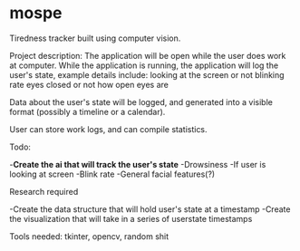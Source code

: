 # mospe
Tiredness tracker built using computer vision.

Project description:
The application will be open while the user does work at computer. 
While the application is running, the application will log the user's state, example details include:
looking at the screen or not
blinking rate
eyes closed or not
how open eyes are

Data about the user's state will be logged, and generated into a visible format (possibly a timeline or a calendar).

User can store work logs, and can compile statistics.

Todo:

-**Create the ai that will track the user's state**
  -Drowsiness
  -If user is looking at screen
  -Blink rate
  -General facial features(?)
  
  Research required
  
-Create the data structure that will hold user's state at a timestamp
-Create the visualization that will take in a series of userstate timestamps
 
Tools needed:
tkinter, opencv, random shit

